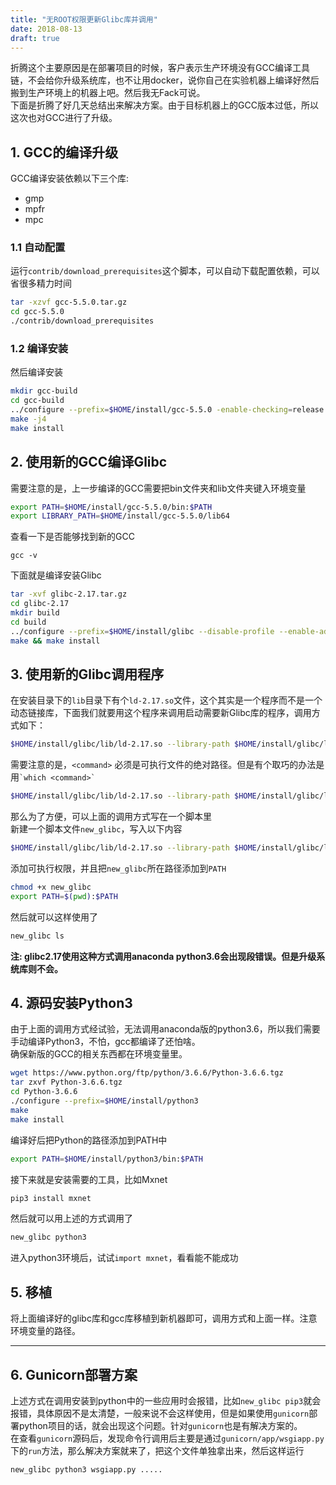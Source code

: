 ```yaml
---
title: "无ROOT权限更新Glibc库并调用"
date: 2018-08-13
draft: true
---
```

折腾这个主要原因是在部署项目的时候，客户表示生产环境没有GCC编译工具链，不会给你升级系统库，也不让用docker，说你自己在实验机器上编译好然后搬到生产环境上的机器上吧。然后我无Fack可说。  
下面是折腾了好几天总结出来解决方案。由于目标机器上的GCC版本过低，所以这次也对GCC进行了升级。  
## 1. GCC的编译升级
GCC编译安装依赖以下三个库:

- gmp
- mpfr
- mpc  

### 1.1 自动配置
运行`contrib/download_prerequisites`这个脚本，可以自动下载配置依赖，可以省很多精力时间
```bash
tar -xzvf gcc-5.5.0.tar.gz
cd gcc-5.5.0
./contrib/download_prerequisites
```
### 1.2 编译安装
然后编译安装
```bash
mkdir gcc-build
cd gcc-build
../configure --prefix=$HOME/install/gcc-5.5.0 -enable-checking=release -enable-languages=c,c++ -disable-multilib
make -j4
make install
```

## 2. 使用新的GCC编译Glibc
需要注意的是，上一步编译的GCC需要把bin文件夹和lib文件夹键入环境变量
```bash
export PATH=$HOME/install/gcc-5.5.0/bin:$PATH
export LIBRARY_PATH=$HOME/install/gcc-5.5.0/lib64
```
查看一下是否能够找到新的GCC
```
gcc -v
```
下面就是编译安装Glibc
``` bash
tar -xvf glibc-2.17.tar.gz
cd glibc-2.17
mkdir build
cd build
../configure --prefix=$HOME/install/glibc --disable-profile --enable-add-ons
make && make install
```

## 3. 使用新的Glibc调用程序
在安装目录下的`lib`目录下有个`ld-2.17.so`文件，这个其实是一个程序而不是一个动态链接库，下面我们就要用这个程序来调用启动需要新Glibc库的程序，调用方式如下：
```bash
$HOME/install/glibc/lib/ld-2.17.so --library-path $HOME/install/glibc/lib:$HOME/install/gcc-5.5.0/lib64:/lib64:/lib:/usr/lib64:/usr/lib <command>
```
需要注意的是，`<command>` 必须是可执行文件的绝对路径。但是有个取巧的办法是用`` `which <command>` ``
``` bash
$HOME/install/glibc/lib/ld-2.17.so --library-path $HOME/install/glibc/lib:$HOME/install/gcc-5.5.0/lib64:/lib64:/lib:/usr/lib64:/usr/lib `which ls`
```
那么为了方便，可以上面的调用方式写在一个脚本里  
新建一个脚本文件`new_glibc`，写入以下内容
```bash
$HOME/install/glibc/lib/ld-2.17.so --library-path $HOME/install/glibc/lib:$HOME/install/gcc-5.5.0/lib64:/lib64:/lib:/usr/lib64:/usr/lib `which $1`
```
添加可执行权限，并且把`new_glibc`所在路径添加到`PATH`  
```bash
chmod +x new_glibc
export PATH=$(pwd):$PATH
```
然后就可以这样使用了
```bash
new_glibc ls
```
**注: glibc2.17使用这种方式调用anaconda python3.6会出现段错误。但是升级系统库则不会。**

## 4. 源码安装Python3
由于上面的调用方式经试验，无法调用anaconda版的python3.6，所以我们需要手动编译Python3，不怕，gcc都编译了还怕啥。  
确保新版的GCC的相关东西都在环境变量里。  
``` bash
wget https://www.python.org/ftp/python/3.6.6/Python-3.6.6.tgz
tar zxvf Python-3.6.6.tgz
cd Python-3.6.6
./configure --prefix=$HOME/install/python3
make
make install
```
编译好后把Python的路径添加到PATH中
```bash
export PATH=$HOME/install/python3/bin:$PATH
```
接下来就是安装需要的工具，比如Mxnet
```bash
pip3 install mxnet
```
然后就可以用上述的方式调用了
```bash
new_glibc python3
```
进入python3环境后，试试`import mxnet`，看看能不能成功
## 5. 移植  

将上面编译好的glibc库和gcc库移植到新机器即可，调用方式和上面一样。注意环境变量的路径。  

---
## 6. Gunicorn部署方案
上述方式在调用安装到python中的一些应用时会报错，比如`new_glibc pip3`就会报错，具体原因不是太清楚，一般来说不会这样使用，但是如果使用`gunicorn`部署python项目的话，就会出现这个问题。针对`gunicorn`也是有解决方案的。  
在查看`gunicorn`源码后，发现命令行调用后主要是通过`gunicorn/app/wsgiapp.py`下的`run`方法，那么解决方案就来了，把这个文件单独拿出来，然后这样运行
```bash
new_glibc python3 wsgiapp.py .....
```